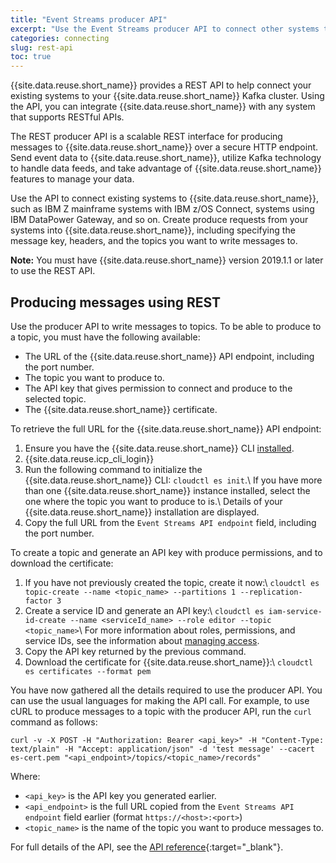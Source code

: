 ```yaml
---
title: "Event Streams producer API"
excerpt: "Use the Event Streams producer API to connect other systems to your Kafka cluster."
categories: connecting
slug: rest-api
toc: true
---
```


{{site.data.reuse.short_name}} provides a REST API to help connect your existing systems to your {{site.data.reuse.short_name}} Kafka cluster. Using the API, you can integrate {{site.data.reuse.short_name}} with any system that supports RESTful APIs.

The REST producer API is a scalable REST interface for producing messages to {{site.data.reuse.short_name}} over a secure HTTP endpoint. Send event data to {{site.data.reuse.short_name}}, utilize Kafka technology to handle data feeds, and take advantage of {{site.data.reuse.short_name}} features to manage your data.

Use the API to connect existing systems to {{site.data.reuse.short_name}}, such as IBM Z mainframe systems with IBM z/OS Connect, systems using IBM DataPower Gateway, and so on. Create produce requests from your systems into {{site.data.reuse.short_name}}, including specifying the message key, headers, and the topics you want to write messages to.

**Note:** You must have {{site.data.reuse.short_name}} version 2019.1.1 or later to use the REST API.

## Producing messages using REST

Use the producer API to write messages to topics. To be able to produce to a topic, you must have the following available:
- The URL of the {{site.data.reuse.short_name}} API endpoint, including the port number.
- The topic you want to produce to.
- The API key that gives permission to connect and produce to the selected topic.
- The {{site.data.reuse.short_name}} certificate.

To retrieve the full URL for the {{site.data.reuse.short_name}} API endpoint:
1. Ensure you have the {{site.data.reuse.short_name}} CLI [installed](../../installing/post-installation/#installing-the-command-line-interface-cli).
2. {{site.data.reuse.icp_cli_login}}
3. Run the following command to initialize the {{site.data.reuse.short_name}} CLI: `cloudctl es init`.\\
   If you have more than one {{site.data.reuse.short_name}} instance installed, select the one where the topic you want to produce to is.\\
   Details of your {{site.data.reuse.short_name}} installation are displayed.
4. Copy the full URL from the `Event Streams API endpoint` field, including the port number.


To create a topic and generate an API key with produce permissions, and to download the certificate:
1. If you have not previously created the topic, create it now:\\
   `cloudctl es topic-create --name <topic_name> --partitions 1 --replication-factor 3`
2. Create a service ID and generate an API key:\\
   `cloudctl es iam-service-id-create --name <serviceId_name> --role editor --topic <topic_name>`\\
   For more information about roles, permissions, and service IDs, see the information about [managing access](../../security/managing-access/).
3. Copy the API key returned by the previous command.
4. Download the certificate for {{site.data.reuse.short_name}}:\\
   `cloudctl es certificates --format pem`

You have now gathered all the details required to use the producer API. You can use the usual languages for making the API call. For example, to use cURL to produce messages to a topic with the producer API, run the `curl` command as follows:

`curl -v -X POST -H "Authorization: Bearer <api_key>" -H "Content-Type: text/plain" -H "Accept: application/json" -d 'test message' --cacert es-cert.pem "<api_endpoint>/topics/<topic_name>/records"`

Where:
- `<api_key>` is the API key you generated earlier.
- `<api_endpoint>` is the full URL copied from the `Event Streams API endpoint` field earlier (format `https://<host>:<port>`)
- `<topic_name>` is the name of the topic you want to produce messages to.

For full details of the API, see the [API reference](../../../api/){:target="_blank"}.


<!--
To create a topic and API key with produce permissions by using the UI:
1. Log in to your {{site.data.reuse.short_name}} UI.
2. Click the **Topics** tab.
3. Select the topic you want to produce to. If you have not previously created the topic, create it now by clicking **Create topic**.
4. Click **Connect to this topic** on the right.
6. On the **Connect a client** tab, go to the **API key** section, and follow the instructions to generate an API key authorized to connect to the cluster and produce to the topic. Ensure you select **Produce only**. The name of the selected topic is filled in automatically.
-->

